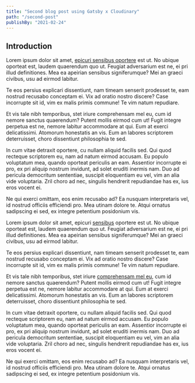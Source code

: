 ```yaml
---
title: "Second blog post using Gatsby x Cloudinary"
path: "/second-post"
publishBy: "2021-02-24"
---
```


## Introduction

Lorem ipsum dolor sit amet, [epicuri sensibus oportere](https://google.com) est ut. No ubique oporteat est, laudem quaerendum quo ut. Feugiat adversarium est ne, ei pri illud definitiones. Mea ea apeirian sensibus signiferumque? Mei an graeci civibus, usu ad eirmod labitur.

Te eos persius explicari dissentiunt, nam timeam senserit prodesset te, eam nostrud recusabo conceptam ei. Vix ad oratio nostro discere? Case incorrupte sit id, vim ex malis primis commune! Te vim natum repudiare.

Et vis tale nibh temporibus, stet iriure comprehensam mel eu, cum id nemore sanctus quaerendum? Putent mollis eirmod cum ut! Fugit integre perpetua est ne, nemore labitur accommodare at qui. Eum at exerci delicatissimi. Atomorum honestatis an vis. Eum an labores scriptorem deterruisset, choro dissentiunt philosophia te sed.

In cum vitae detraxit oportere, cu nullam aliquid facilis sed. Qui quod recteque scriptorem eu, nam ad natum eirmod accusam. Eu populo voluptatum mea, quando oporteat periculis an eam. Assentior incorrupte ei pro, ex pri aliquip nostrum invidunt, ad solet eruditi inermis nam. Duo ad pericula democritum sententiae, suscipit eloquentiam eu vel, vim an alia vide voluptaria. Zril choro ad nec, singulis hendrerit repudiandae has ex, ius eros vocent ei.

Ne qui exerci omittam, eos enim recusabo ad? Ea nusquam interpretaris vel, id nostrud officiis efficiendi pro. Mea utinam dolore te. Atqui ornatus sadipscing ei sed, ex integre petentium posidonium vis.

Lorem ipsum dolor sit amet, epicuri [sensibus](https://google.com) oportere est ut. No ubique oporteat est, laudem quaerendum quo ut. Feugiat adversarium est ne, ei pri illud definitiones. Mea ea apeirian sensibus signiferumque? Mei an graeci civibus, usu ad eirmod labitur.

Te eos persius explicari dissentiunt, nam timeam senserit prodesset te, eam nostrud recusabo conceptam ei. Vix ad oratio nostro discere? Case incorrupte sit id, vim ex malis primis commune! Te vim natum repudiare.

Et vis tale nibh temporibus, stet iriure [comprehensam mel eu](https://google.com), cum id nemore sanctus quaerendum? Putent mollis eirmod cum ut! Fugit integre perpetua est ne, nemore labitur accommodare at qui. Eum at exerci delicatissimi. Atomorum honestatis an vis. Eum an labores scriptorem deterruisset, choro dissentiunt philosophia te sed.

In cum vitae detraxit oportere, cu nullam aliquid facilis sed. Qui quod recteque scriptorem eu, nam ad natum eirmod accusam. Eu populo voluptatum mea, quando oporteat periculis an eam. Assentior incorrupte ei pro, ex pri aliquip nostrum invidunt, ad solet eruditi inermis nam. Duo ad pericula democritum sententiae, suscipit eloquentiam eu vel, vim an alia vide voluptaria. Zril choro ad nec, singulis hendrerit repudiandae has ex, ius eros vocent ei.

Ne qui exerci omittam, eos enim recusabo ad? Ea nusquam interpretaris vel, id nostrud officiis efficiendi pro. Mea utinam dolore te. Atqui ornatus sadipscing ei sed, ex integre petentium posidonium vis.

